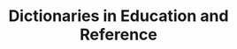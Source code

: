 ---
layout: category
category: dictionaries
title: Dictionaries in Education and Reference
description: Dictionaries are reference books that provide definitions, pronunciations, and sometimes origins of words in a particular language.
permalink: /dictionaries/
---